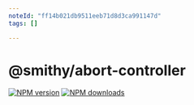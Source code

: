 ```yaml
---
noteId: "ff14b021db9511eeb71d8d3ca991147d"
tags: []

---
```


# @smithy/abort-controller

[![NPM version](https://img.shields.io/npm/v/@smithy/abort-controller/latest.svg)](https://www.npmjs.com/package/@smithy/abort-controller)
[![NPM downloads](https://img.shields.io/npm/dm/@smithy/abort-controller.svg)](https://www.npmjs.com/package/@smithy/abort-controller)
